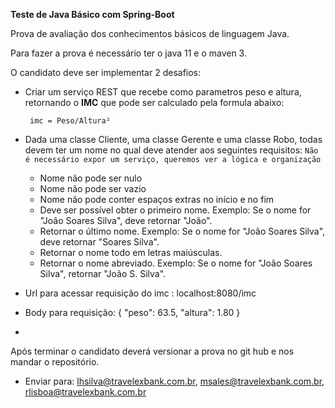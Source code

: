 **Teste de Java Básico com Spring-Boot**


Prova de avaliação dos conhecimentos básicos de linguagem Java.

Para fazer a prova é necessário ter o java 11 e o maven 3.

O candidato deve ser implementar 2 desafios:

* Criar um serviço REST que recebe como parametros peso e altura, retornando o **IMC** que pode ser calculado pela formula abaixo:
  
    ` imc = Peso/Altura²`

* Dada uma classe Cliente, uma classe Gerente e uma classe Robo, todas devem ter um nome no qual deve atender aos seguintes requisitos:
`Não é necessário expor um serviço, queremos ver a lógica e organização`
    - Nome não pode ser nulo
    - Nome não pode ser vazio
    - Nome não pode conter espaços extras no início e no fim
    - Deve ser possível obter o primeiro nome. Exemplo: Se o nome for "João Soares Silva", deve retornar "João".
    - Retornar o último nome. Exemplo: Se o nome for "João Soares Silva", deve retornar "Soares Silva".
    - Retornar o nome todo em letras maiúsculas.
    - Retornar o nome abreviado. Exemplo: Se o nome for "João Soares Silva", retornar "João S. Silva".
        
 
* Url para acessar requisição do imc : localhost:8080/imc 
* Body para requisição:
   {
    "peso": 63.5,
    "altura": 1.80
   }
*    
Após terminar o candidato deverá versionar a prova no git hub e nos mandar o repositório. 
* Enviar para: lhsilva@travelexbank.com.br, msales@travelexbank.com.br, rlisboa@travelexbank.com.br
